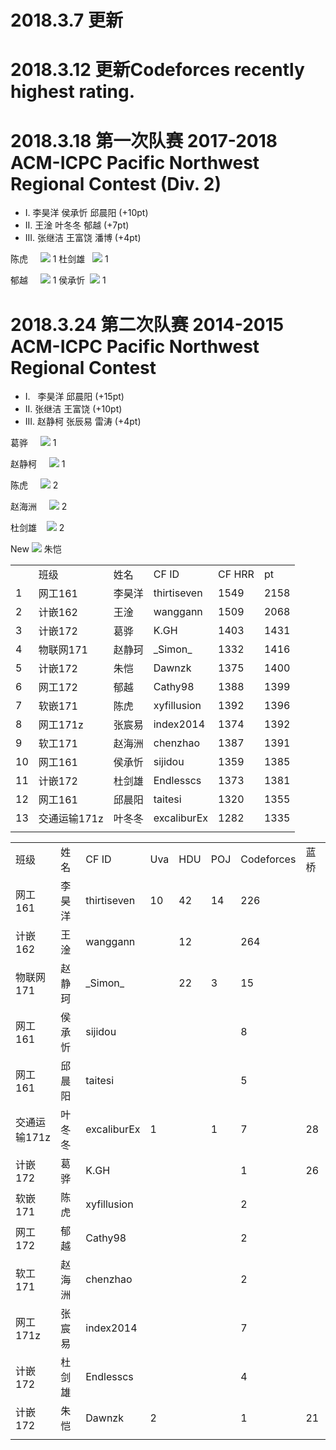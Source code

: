 # 2018.3.7 更新
# 2018.3.12 更新Codeforces recently highest rating.
# 2018.3.18 第一次队赛 2017-2018 ACM-ICPC Pacific Northwest Regional Contest (Div. 2)
- I.   李昊洋 侯承忻 邱晨阳 (+10pt)
- II.  王淦   叶冬冬 郁越 (+7pt)
- III. 张继洁 王富饶 潘博 (+4pt)

 陈虎     ![](http://latex.codecogs.com/gif.latex?\\color{Red}\downarrow)  1
 杜剑雄   ![](http://latex.codecogs.com/gif.latex?\\color{Red}\downarrow)   1
 
 郁越        ![](http://latex.codecogs.com/gif.latex?\\color{Green}\uparrow)  1
 侯承忻   ![](http://latex.codecogs.com/gif.latex?\\color{Green}\uparrow)   1
# 2018.3.24 第二次队赛 2014-2015 ACM-ICPC Pacific Northwest Regional Contest
- I.   李昊洋 邱晨阳 (+15pt)
- II.  张继洁 王富饶 (+10pt)
- III. 赵静柯 张辰易 雷涛 (+4pt)

葛骅        ![](http://latex.codecogs.com/gif.latex?\\color{Green}\uparrow)  1

赵静柯     ![](http://latex.codecogs.com/gif.latex?\\color{Red}\downarrow)  1

陈虎     ![](http://latex.codecogs.com/gif.latex?\\color{Red}\downarrow)  2

赵海洲     ![](http://latex.codecogs.com/gif.latex?\\color{Red}\downarrow)  2

杜剑雄    ![](http://latex.codecogs.com/gif.latex?\\color{Red}\downarrow)  2

New   ![](http://latex.codecogs.com/gif.latex?\\color{Red}\rightarrow)  朱恺
<table>
   <tr>
      <td></td>
      <td>班级</td>
      <td>姓名</td>
      <td>CF ID</td>
      <td>CF HRR</td>
      <td>pt</td>
   </tr>
   <tr>
      <td>1</td>
      <td>网工161</td>
      <td>李昊洋</td>
      <td>thirtiseven</td>
      <td>1549</td>
      <td>2158</td>
   </tr>
   <tr>
      <td>2</td>
      <td>计嵌162</td>
      <td>王淦</td>
      <td>wanggann</td>
      <td>1509</td>
      <td>2068</td>
   </tr>
   <tr>
      <td>3</td>
      <td>计嵌172</td>
      <td>葛骅</td>
      <td>K.GH</td>
      <td>1403</td>
      <td>1431</td>
   </tr>
   <tr>
      <td>4</td>
      <td>物联网171</td>
      <td>赵静珂 </td>
      <td>_Simon_</td>
      <td>1332</td>
      <td>1416</td>
   </tr>
   <tr>
      <td>5</td>
      <td>计嵌172</td>
      <td>朱恺</td>
      <td>Dawnzk</td>
      <td>1375</td>
      <td>1400</td>
   </tr>
   <tr>
      <td>6</td>
      <td>网工172</td>
      <td>郁越</td>
      <td>Cathy98</td>
      <td>1388</td>
      <td>1399</td>
   </tr>
   <tr>
      <td>7</td>
      <td>软嵌171</td>
      <td>陈虎</td>
      <td>xyfillusion</td>
      <td>1392</td>
      <td>1396</td>
   </tr>
   <tr>
      <td>8</td>
      <td>网工171z</td>
      <td>张宸易</td>
      <td>index2014</td>
      <td>1374</td>
      <td>1392</td>
   </tr>
   <tr>
      <td>9</td>
      <td>软工171</td>
      <td>赵海洲</td>
      <td>chenzhao</td>
      <td>1387</td>
      <td>1391</td>
   </tr>
   <tr>
      <td>10</td>
      <td>网工161</td>
      <td>侯承忻</td>
      <td>sijidou</td>
      <td>1359</td>
      <td>1385</td>
   </tr>
   <tr>
      <td>11</td>
      <td>计嵌172</td>
      <td>杜剑雄</td>
      <td>Endlesscs</td>
      <td>1373</td>
      <td>1381</td>
   </tr>
   <tr>
      <td>12</td>
      <td>网工161</td>
      <td>邱晨阳</td>
      <td>taitesi</td>
      <td>1320</td>
      <td>1355</td>
   </tr>
   <tr>
      <td>13</td>
      <td>交通运输171z</td>
      <td>叶冬冬</td>
      <td>excaliburEx</td>
      <td>1282</td>
      <td>1335</td>
   </tr>
   <tr>
      <td></td>
   </tr>
</table>
<table>
   <tr>
      <td>班级</td>
      <td>姓名</td>
      <td>CF ID</td>
      <td>Uva</td>
      <td>HDU</td>
      <td>POJ</td>
      <td>Codeforces</td>
      <td>蓝桥</td>
   </tr>
   <tr>
      <td>网工161</td>
      <td>李昊洋</td>
      <td>thirtiseven</td>
      <td>10</td>
      <td>42</td>
      <td>14</td>
      <td>226</td>
      <td></td>
   </tr>
   <tr>
      <td>计嵌162</td>
      <td>王淦</td>
      <td>wanggann</td>
      <td></td>
      <td>12</td>
      <td></td>
      <td>264</td>
      <td></td>
   </tr>
   <tr>
      <td>物联网171</td>
      <td>赵静珂 </td>
      <td>_Simon_</td>
      <td></td>
      <td>22</td>
      <td>3</td>
      <td>15</td>
      <td></td>
   </tr>
   <tr>
      <td>网工161</td>
      <td>侯承忻</td>
      <td>sijidou</td>
      <td></td>
      <td></td>
      <td></td>
      <td>8</td>
      <td></td>
   </tr>
   <tr>
      <td>网工161</td>
      <td>邱晨阳</td>
      <td>taitesi</td>
      <td></td>
      <td></td>
      <td></td>
      <td>5</td>
      <td></td>
   </tr>
   <tr>
      <td>交通运输171z</td>
      <td>叶冬冬</td>
      <td>excaliburEx</td>
      <td>1</td>
      <td></td>
      <td>1</td>
      <td>7</td>
      <td>28</td>
   </tr>
   <tr>
      <td>计嵌172</td>
      <td>葛骅</td>
      <td>K.GH</td>
      <td></td>
      <td></td>
      <td></td>
      <td>1</td>
      <td>26</td>
   </tr>
   <tr>
      <td>软嵌171</td>
      <td>陈虎</td>
      <td>xyfillusion</td>
      <td></td>
      <td></td>
      <td></td>
      <td>2</td>
      <td></td>
   </tr>
   <tr>
      <td>网工172</td>
      <td>郁越</td>
      <td>Cathy98</td>
      <td></td>
      <td></td>
      <td></td>
      <td>2</td>
      <td></td>
   </tr>
   <tr>
      <td>软工171</td>
      <td>赵海洲</td>
      <td>chenzhao</td>
      <td></td>
      <td></td>
      <td></td>
      <td>2</td>
      <td></td>
   </tr>
   <tr>
      <td>网工171z</td>
      <td>张宸易</td>
      <td>index2014</td>
      <td></td>
      <td></td>
      <td></td>
      <td>7</td>
      <td></td>
   </tr>
   <tr>
      <td>计嵌172</td>
      <td>杜剑雄</td>
      <td>Endlesscs</td>
      <td></td>
      <td></td>
      <td></td>
      <td>4</td>
      <td></td>
   </tr>
   <tr>
      <td>计嵌172</td>
      <td>朱恺</td>
      <td>Dawnzk</td>
      <td>2</td>
      <td></td>
      <td></td>
      <td>1</td>
      <td>21</td>
   </tr>
   <tr>
      <td></td>
   </tr>
</table>
